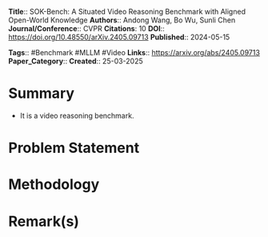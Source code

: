 **Title**:: SOK-Bench: A Situated Video Reasoning Benchmark with Aligned Open-World Knowledge
**Authors**:: Andong Wang, Bo Wu, Sunli Chen
**Journal/Conference**:: CVPR
**Citations**: 10
**DOI**:: https://doi.org/10.48550/arXiv.2405.09713
**Published**:: 2024-05-15

**Tags**:: #Benchmark #MLLM #Video
**Links**:: https://arxiv.org/abs/2405.09713
**Paper_Category**::
**Created**:: 25-03-2025

# Summary
- It is a video reasoning benchmark.

# Problem Statement

# Methodology

# Remark(s)

